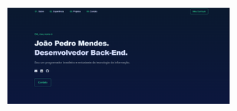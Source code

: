  
![image alt](https://raw.githubusercontent.com/jpmendesdev/Portfolio/main/Captura%20de%20tela%202025-01-31%20231558.png)



 

 
 
